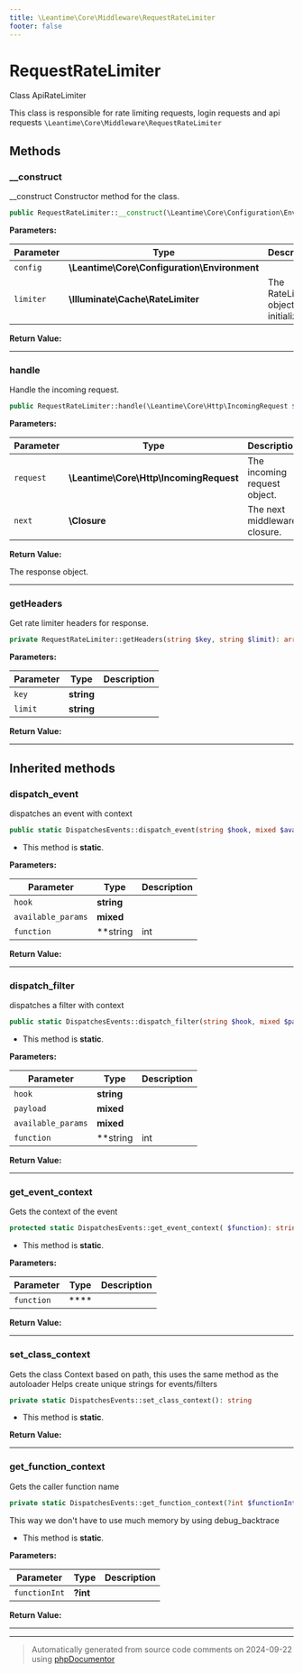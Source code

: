 ```yaml
---
title: \Leantime\Core\Middleware\RequestRateLimiter
footer: false
---
```


# RequestRateLimiter

Class ApiRateLimiter

This class is responsible for rate limiting requests, login requests and api requests
`\Leantime\Core\Middleware\RequestRateLimiter`




## Methods

### __construct

__construct
Constructor method for the class.

```php
public RequestRateLimiter::__construct(\Leantime\Core\Configuration\Environment $config, \Illuminate\Cache\RateLimiter $limiter): void
```








**Parameters:**

| Parameter | Type | Description |
|-----------|------|-------------|
| `config` | **\Leantime\Core\Configuration\Environment** |  |
| `limiter` | **\Illuminate\Cache\RateLimiter** | The RateLimiter object to be initialized. |


**Return Value:**





---
### handle

Handle the incoming request.

```php
public RequestRateLimiter::handle(\Leantime\Core\Http\IncomingRequest $request, \Closure $next): \Symfony\Component\HttpFoundation\Response
```








**Parameters:**

| Parameter | Type | Description |
|-----------|------|-------------|
| `request` | **\Leantime\Core\Http\IncomingRequest** | The incoming request object. |
| `next` | **\Closure** | The next middleware closure. |


**Return Value:**

The response object.



---
### getHeaders

Get rate limiter headers for response.

```php
private RequestRateLimiter::getHeaders(string $key, string $limit): array
```








**Parameters:**

| Parameter | Type | Description |
|-----------|------|-------------|
| `key` | **string** |  |
| `limit` | **string** |  |


**Return Value:**





---


## Inherited methods

### dispatch_event

dispatches an event with context

```php
public static DispatchesEvents::dispatch_event(string $hook, mixed $available_params = [], string|int|null $function = null): void
```



* This method is **static**.




**Parameters:**

| Parameter | Type | Description |
|-----------|------|-------------|
| `hook` | **string** |  |
| `available_params` | **mixed** |  |
| `function` | **string|int|null** |  |


**Return Value:**





---
### dispatch_filter

dispatches a filter with context

```php
public static DispatchesEvents::dispatch_filter(string $hook, mixed $payload, mixed $available_params = [], string|int|null $function = null): mixed
```



* This method is **static**.




**Parameters:**

| Parameter | Type | Description |
|-----------|------|-------------|
| `hook` | **string** |  |
| `payload` | **mixed** |  |
| `available_params` | **mixed** |  |
| `function` | **string|int|null** |  |


**Return Value:**





---
### get_event_context

Gets the context of the event

```php
protected static DispatchesEvents::get_event_context( $function): string
```



* This method is **static**.




**Parameters:**

| Parameter | Type | Description |
|-----------|------|-------------|
| `function` | **** |  |


**Return Value:**





---
### set_class_context

Gets the class Context based on path, this uses the same method as the autoloader
Helps create unique strings for events/filters

```php
private static DispatchesEvents::set_class_context(): string
```



* This method is **static**.





**Return Value:**





---
### get_function_context

Gets the caller function name

```php
private static DispatchesEvents::get_function_context(?int $functionInt = null): string
```

This way we don't have to use much memory by using debug_backtrace

* This method is **static**.




**Parameters:**

| Parameter | Type | Description |
|-----------|------|-------------|
| `functionInt` | **?int** |  |


**Return Value:**





---


---
> Automatically generated from source code comments on 2024-09-22 using [phpDocumentor](http://www.phpdoc.org/)
